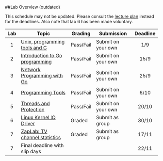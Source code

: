 ##Lab Overview (outdated)

This schedule may not be updated. Please consult the [lecture plan](https://github.com/uis-dat320-fall17/course-info/blob/master/lectureplan.md) instead for the deadlines. Also note that lab 6 has been made voluntary.

| Lab | Topic                                                                                  | Grading   | Submission         | Deadline | 
|:---:|----------------------------------------------------------------------------------------|-----------|--------------------|:--------:|
| 1   | [Unix, programming tools and C](https://github.com/uis-dat320-fall17/labs/tree/master/lab1)   | Pass/Fail | Submit on your own |   1/9    |
| 2   | [Introduction to Go programming](https://github.com/uis-dat320-fall17/labs/tree/master/lab2)  | Pass/Fail | Submit on your own |  15/9    |
| 3   | [Network Programming with Go](https://github.com/uis-dat320-fall17/labs/tree/master/lab3)     | Pass/Fail | Submit on your own |  25/9    |
| 4   | [Programming Tools](https://github.com/uis-dat320-fall17/labs/tree/master/lab4)               | Pass/Fail | Submit on your own |   6/10   |
| 5   | [Threads and Protection](https://github.com/uis-dat320-fall17/labs/tree/master/lab5)          | Pass/Fail | Submit on your own |  20/10   |
| 6   | [Linux Kernel IO Driver](https://github.com/uis-dat320-fall17/glabs/tree/master/lab6)         | Graded    | Submit as group    |   30/10   |
| 7   | [ZapLab: TV channel statistics](https://github.com/uis-dat320-fall17/glabs/tree/master/lab7)  | Graded    | Submit as group    |  17/11   |
| 7   | Final deadline with slip days                                                          |           |                    |  22/11   |
